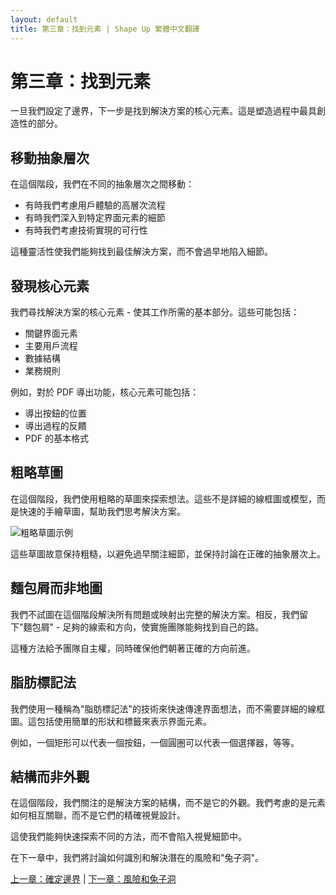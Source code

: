 ```yaml
---
layout: default
title: 第三章：找到元素 | Shape Up 繁體中文翻譯
---
```


# 第三章：找到元素

一旦我們設定了邊界，下一步是找到解決方案的核心元素。這是塑造過程中最具創造性的部分。

## 移動抽象層次

在這個階段，我們在不同的抽象層次之間移動：
- 有時我們考慮用戶體驗的高層次流程
- 有時我們深入到特定界面元素的細節
- 有時我們考慮技術實現的可行性

這種靈活性使我們能夠找到最佳解決方案，而不會過早地陷入細節。

## 發現核心元素

我們尋找解決方案的核心元素 - 使其工作所需的基本部分。這些可能包括：
- 關鍵界面元素
- 主要用戶流程
- 數據結構
- 業務規則

例如，對於 PDF 導出功能，核心元素可能包括：
- 導出按鈕的位置
- 導出過程的反饋
- PDF 的基本格式

## 粗略草圖

在這個階段，我們使用粗略的草圖來探索想法。這些不是詳細的線框圖或模型，而是快速的手繪草圖，幫助我們思考解決方案。

![粗略草圖示例](../images/sketch.jpg)

這些草圖故意保持粗糙，以避免過早關注細節，並保持討論在正確的抽象層次上。

## 麵包屑而非地圖

我們不試圖在這個階段解決所有問題或映射出完整的解決方案。相反，我們留下"麵包屑" - 足夠的線索和方向，使實施團隊能夠找到自己的路。

這種方法給予團隊自主權，同時確保他們朝著正確的方向前進。

## 脂肪標記法

我們使用一種稱為"脂肪標記法"的技術來快速傳達界面想法，而不需要詳細的線框圖。這包括使用簡單的形狀和標籤來表示界面元素。

例如，一個矩形可以代表一個按鈕，一個圓圈可以代表一個選擇器，等等。

## 結構而非外觀

在這個階段，我們關注的是解決方案的結構，而不是它的外觀。我們考慮的是元素如何相互關聯，而不是它們的精確視覺設計。

這使我們能夠快速探索不同的方法，而不會陷入視覺細節中。

在下一章中，我們將討論如何識別和解決潛在的風險和"兔子洞"。

[上一章：確定邊界](./01-2-setting-boundaries.html) | [下一章：風險和兔子洞](./01-4-risks-and-rabbit-holes.html) 